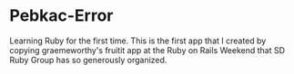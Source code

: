 Pebkac-Error
============

Learning Ruby for the first time. This is the first app that I created by copying graemeworthy's fruitit app at the Ruby on Rails Weekend that SD Ruby Group has so generously organized.
